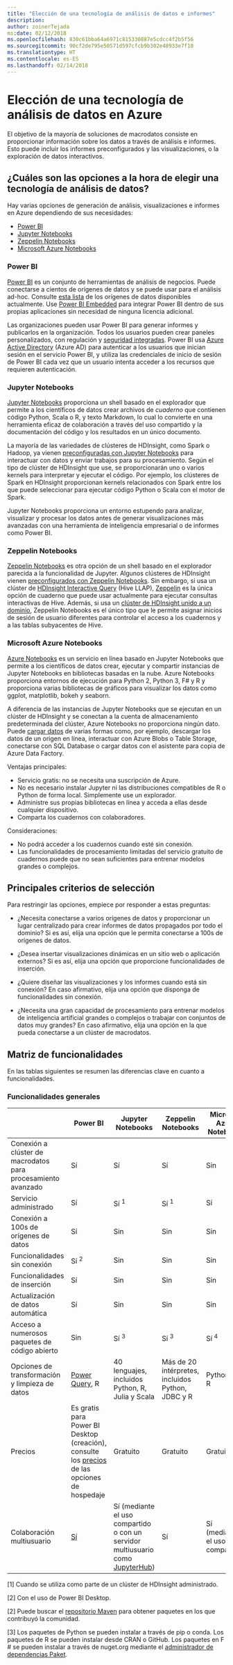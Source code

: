 ```yaml
---
title: "Elección de una tecnología de análisis de datos e informes"
description: 
author: zoinerTejada
ms:date: 02/12/2018
ms.openlocfilehash: 830c61bba64a6971c815330887e5cdcc4f2b5f56
ms.sourcegitcommit: 90cf2de795e50571d597cfcb9b302e48933e7f18
ms.translationtype: HT
ms.contentlocale: es-ES
ms.lasthandoff: 02/14/2018
---
```

# <a name="choosing-a-data-analytics-technology-in-azure"></a>Elección de una tecnología de análisis de datos en Azure

El objetivo de la mayoría de soluciones de macrodatos consiste en proporcionar información sobre los datos a través de análisis e informes. Esto puede incluir los informes preconfigurados y las visualizaciones, o la exploración de datos interactivos. 

## <a name="what-are-your-options-when-choosing-a-data-analytics-technology"></a>¿Cuáles son las opciones a la hora de elegir una tecnología de análisis de datos?

Hay varias opciones de generación de análisis, visualizaciones e informes en Azure dependiendo de sus necesidades:

- [Power BI](/power-bi/)
- [Jupyter Notebooks](https://jupyter.readthedocs.io/en/latest/index.html)
- [Zeppelin Notebooks](https://zeppelin.apache.org/)
- [Microsoft Azure Notebooks](https://notebooks.azure.com/)

### <a name="power-bi"></a>Power BI

[Power BI](/power-bi/) es un conjunto de herramientas de análisis de negocios. Puede conectarse a cientos de orígenes de datos y se puede usar para el análisis ad-hoc. Consulte [esta lista](/power-bi/desktop-data-sources) de los orígenes de datos disponibles actualmente. Use [Power BI Embedded](https://azure.microsoft.com/services/power-bi-embedded/) para integrar Power BI dentro de sus propias aplicaciones sin necesidad de ninguna licencia adicional.

Las organizaciones pueden usar Power BI para generar informes y publicarlos en la organización. Todos los usuarios pueden crear paneles personalizados, con regulación y [seguridad integradas](/power-bi/service-admin-power-bi-security). Power BI usa [Azure Active Directory](/azure/active-directory/) (Azure AD) para autenticar a los usuarios que inician sesión en el servicio Power BI, y utiliza las credenciales de inicio de sesión de Power BI cada vez que un usuario intenta acceder a los recursos que requieren autenticación.

### <a name="jupyter-notebooks"></a>Jupyter Notebooks 

[Jupyter Notebooks](https://jupyter.readthedocs.io/en/latest/index.html) proporciona un shell basado en el explorador que permite a los científicos de datos crear archivos de *cuaderno* que contienen código Python, Scala o R, y texto Markdown, lo cual lo convierte en una herramienta eficaz de colaboración a través del uso compartido y la documentación del código y los resultados en un único documento.

La mayoría de las variedades de clústeres de HDInsight, como Spark o Hadoop, ya vienen [preconfiguradas con Jupyter Notebooks](/azure/hdinsight/spark/apache-spark-jupyter-notebook-kernels) para interactuar con datos y enviar trabajos para su procesamiento. Según el tipo de clúster de HDInsight que use, se proporcionarán uno o varios kernels para interpretar y ejecutar el código. Por ejemplo, los clústeres de Spark en HDInsight proporcionan kernels relacionados con Spark entre los que puede seleccionar para ejecutar código Python o Scala con el motor de Spark.

Jupyter Notebooks proporciona un entorno estupendo para analizar, visualizar y procesar los datos antes de generar visualizaciones más avanzadas con una herramienta de inteligencia empresarial o de informes como Power BI.

### <a name="zeppelin-notebooks"></a>Zeppelin Notebooks

[Zeppelin Notebooks](https://zeppelin.apache.org/) es otra opción de un shell basado en el explorador parecida a la funcionalidad de Jupyter. Algunos clústeres de HDInsight vienen [preconfigurados con Zeppelin Notebooks](/azure/hdinsight/spark/apache-spark-zeppelin-notebook). Sin embargo, si usa un clúster de [HDInsight Interactive Query](/azure/hdinsight/interactive-query/apache-interactive-query-get-started) (Hive LLAP), [Zeppelin](/azure/hdinsight/hdinsight-connect-hive-zeppelin) es la única opción de cuaderno que puede usar actualmente para ejecutar consultas interactivas de Hive. Además, si usa un [clúster de HDInsight unido a un dominio](/azure/hdinsight/domain-joined/apache-domain-joined-introduction), Zeppelin Notebooks es el único tipo que le permite asignar inicios de sesión de usuario diferentes para controlar el acceso a los cuadernos y a las tablas subyacentes de Hive.

### <a name="microsoft-azure-notebooks"></a>Microsoft Azure Notebooks

[Azure Notebooks](https://notebooks.azure.com/) es un servicio en línea basado en Jupyter Notebooks que permite a los científicos de datos crear, ejecutar y compartir instancias de Jupyter Notebooks en bibliotecas basadas en la nube. Azure Notebooks proporciona entornos de ejecución para Python 2, Python 3, F# y R y proporciona varias bibliotecas de gráficos para visualizar los datos como ggplot, matplotlib, bokeh y seaborn.

A diferencia de las instancias de Jupyter Notebooks que se ejecutan en un clúster de HDInsight y se conectan a la cuenta de almacenamiento predeterminada del clúster, Azure Notebooks no proporciona ningún dato. Puede [cargar datos](https://notebooks.azure.com/Microsoft/libraries/samples/html/Getting%20to%20your%20Data%20in%20Azure%20Notebooks.ipynb) de varias formas como, por ejemplo, descargar los datos de un origen en línea, interactuar con Azure Blobs o Table Storage, conectarse con SQL Database o cargar datos con el asistente para copia de Azure Data Factory.

Ventajas principales:

* Servicio gratis: no se necesita una suscripción de Azure.
* No es necesario instalar Jupyter ni las distribuciones compatibles de R o Python de forma local. Simplemente use un explorador.
* Administre sus propias bibliotecas en línea y acceda a ellas desde cualquier dispositivo.
* Comparta los cuadernos con colaboradores.

Consideraciones:

* No podrá acceder a los cuadernos cuando esté sin conexión.
* Las funcionalidades de procesamiento limitadas del servicio gratuito de cuadernos puede que no sean suficientes para entrenar modelos grandes o complejos.

## <a name="key-selection-criteria"></a>Principales criterios de selección

Para restringir las opciones, empiece por responder a estas preguntas:

- ¿Necesita conectarse a varios orígenes de datos y proporcionar un lugar centralizado para crear informes de datos propagados por todo el dominio? Si es así, elija una opción que le permita conectarse a 100s de orígenes de datos.

- ¿Desea insertar visualizaciones dinámicas en un sitio web o aplicación externos? Si es así, elija una opción que proporcione funcionalidades de inserción.

- ¿Quiere diseñar las visualizaciones y los informes cuando está sin conexión? En caso afirmativo, elija una opción que disponga de funcionalidades sin conexión.

- ¿Necesita una gran capacidad de procesamiento para entrenar modelos de inteligencia artificial grandes o complejos o trabajar con conjuntos de datos muy grandes? En caso afirmativo, elija una opción en la que pueda conectarse a un clúster de macrodatos.

## <a name="capability-matrix"></a>Matriz de funcionalidades

En las tablas siguientes se resumen las diferencias clave en cuanto a funcionalidades. 

### <a name="general-capabilities"></a>Funcionalidades generales

| | Power BI | Jupyter Notebooks | Zeppelin Notebooks | Microsoft Azure Notebooks |
| --- | --- | --- | --- | --- |
| Conexión a clúster de macrodatos para procesamiento avanzado | Sí | Sí | Sí | Sin  |
| Servicio administrado | Sí | Sí <sup>1</sup> | Sí <sup>1</sup> | Sí |
| Conexión a 100s de orígenes de datos | Sí | Sin  | Sin  | Sin  |
| Funcionalidades sin conexión | Sí <sup>2</sup> | Sin  | Sin  | Sin  |
| Funcionalidades de inserción | Sí | Sin  | Sin  | Sin  |
| Actualización de datos automática | Sí | Sin  | Sin  | Sin  |
| Acceso a numerosos paquetes de código abierto | Sin  | Sí <sup>3</sup> | Sí <sup>3</sup> | Sí <sup>4</sup> |
| Opciones de transformación y limpieza de datos | [Power Query](https://powerbi.microsoft.com/blog/getting-started-with-power-query-part-i/), R | 40 lenguajes, incluidos Python, R, Julia y Scala | Más de 20 intérpretes, incluidos Python, JDBC y R | Python, F#, R |
| Precios | Es gratis para Power BI Desktop (creación), consulte los [precios](https://powerbi.microsoft.com/pricing/) de las opciones de hospedaje | Gratuito | Gratuito | Gratuito |
| Colaboración multiusuario | [Sí](/power-bi/service-how-to-collaborate-distribute-dashboards-reports) | Sí (mediante el uso compartido o con un servidor multiusuario como [JupyterHub](https://github.com/jupyterhub/jupyterhub)) | Sí | Sí (mediante el uso compartido) |

[1] Cuando se utiliza como parte de un clúster de HDInsight administrado.

[2] Con el uso de Power BI Desktop.

[2] Puede buscar el [repositorio Maven](http://search.maven.org/) para obtener paquetes en los que contribuyó la comunidad.

[3] Los paquetes de Python se pueden instalar a través de pip o conda. Los paquetes de R se pueden instalar desde CRAN o GitHub. Los paquetes en F # se pueden instalar a través de nuget.org mediante el [administrador de dependencias Paket](https://fsprojects.github.io/Paket/).

